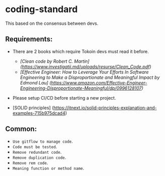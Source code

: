 # coding-standard

This based on the consensus between devs.

## Requirements:

- There are 2 books which require Tokoin devs must read it before.
    + *[Clean code by Robert C. Martin] (https://www.investigatii.md/uploads/resurse/Clean_Code.pdf)*
    + *[Effective Engineer: How to Leverage Your Efforts In Software Engineering to Make a Disproportionate and Meaningful Impact by Edmond Lau] (https://www.amazon.com/Effective-Engineer-Engineering-Disproportionate-Meaningful/dp/0996128107)*

- Please setup CI/CD before starting a new project.
- [SOLID principles] (https://itnext.io/solid-principles-explanation-and-examples-715b975dcad4)

## Common:

- `Use gitflow to manage code`. 
- `Code must be tested`. 
- `Remove redundant code`.
- `Remove duplication code`.
- `Remove rem code`.
- `Meaning function or method name`.
